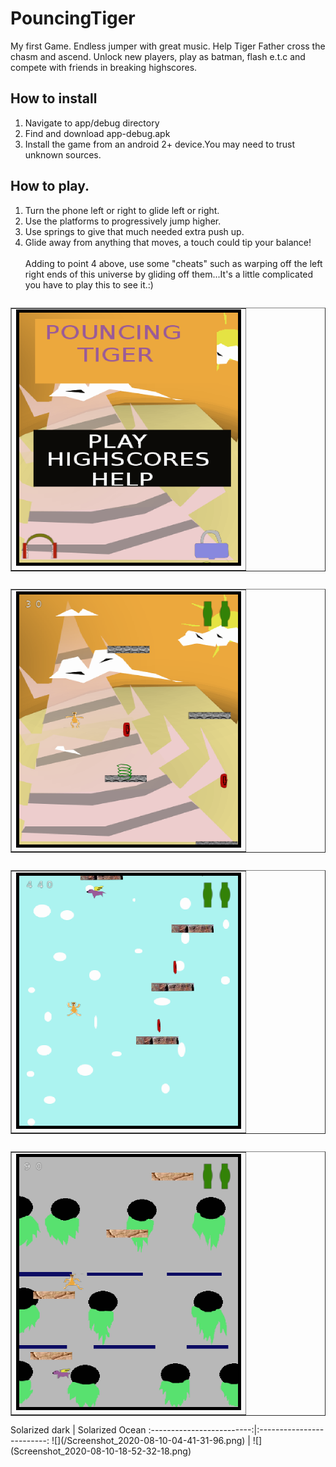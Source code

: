 # PouncingTiger
My first Game. Endless jumper with great music.
Help Tiger Father cross the chasm and ascend.
Unlock new players, play as batman, flash e.t.c and compete with friends in breaking highscores.

## How to install
1. Navigate to app/debug directory
2. Find and download app-debug.apk
3. Install the game from an android 2+ device.You may need to trust unknown sources.

## How to play.
1. Turn the phone left or right to glide left or right.
2. Use the platforms to progressively jump higher.
3. Use springs to give that much needed extra push up.
4. Glide away from anything that moves, a touch could tip your balance!
<br /><br />Adding to point 4 above, use some "cheats" such as warping off the left right ends of this universe by gliding off them...It's a little complicated you have to play this to see it.:)


<table  border="1" style="float: left;" ><tr><td><img style="border:5px solid black;" src="/Screenshot_2020-08-10-04-07-23-37.png" width="350" height="400"></td></tr></table><table  border="1" style="float: left;"><tr><td><img style="border:5px solid black;" src="/Screenshot_2020-08-10-03-44-55-79.png" width="350" height="400"></td></tr></table>
<table  border="1" style="float: left;"><tr><td><img style="border:5px solid black;" src="/Screenshot_2020-08-10-04-41-31-96.png" width="350" height="400"></td></tr></table>
<table  border="1" style="float: left;"><tr><td><img style="border:5px solid black;" src="/Screenshot_2020-08-10-18-52-32-18.png" width="350" height="400"></td></tr></table>
Solarized dark             |  Solarized Ocean
:-------------------------:|:-------------------------:
![](/Screenshot_2020-08-10-04-41-31-96.png)  |  ![](Screenshot_2020-08-10-18-52-32-18.png)
